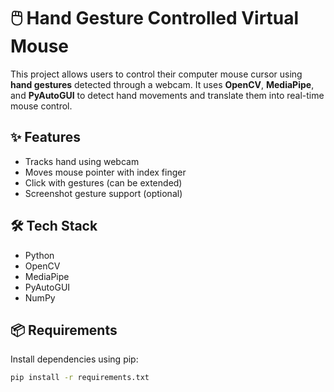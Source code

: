 # 🖱️ Hand Gesture Controlled Virtual Mouse

This project allows users to control their computer mouse cursor using **hand gestures** detected through a webcam. It uses **OpenCV**, **MediaPipe**, and **PyAutoGUI** to detect hand movements and translate them into real-time mouse control.

## ✨ Features

- Tracks hand using webcam
- Moves mouse pointer with index finger
- Click with gestures (can be extended)
- Screenshot gesture support (optional)



## 🛠️ Tech Stack

- Python
- OpenCV
- MediaPipe
- PyAutoGUI
- NumPy

## 📦 Requirements

Install dependencies using pip:

```bash
pip install -r requirements.txt
